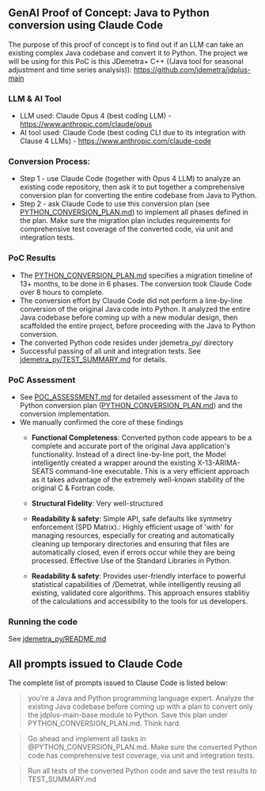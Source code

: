 ## GenAI Proof of Concept: Java to Python conversion using Claude Code
The purpose of this proof of concept is to find out if an LLM can take an existing complex Java codebase and convert it to Python. The project we will be using for this PoC is this JDemetra+ C++ ((Java tool for seasonal adjustment and time series analysis)): https://github.com/jdemetra/jdplus-main

### LLM & AI Tool
* LLM used: Claude Opus 4 (best coding LLM) - https://www.anthropic.com/claude/opus
* AI tool used: Claude Code (best coding CLI due to its integration with Clause 4 LLMs) - https://www.anthropic.com/claude-code

### Conversion Process: 
* Step 1 - use Claude Code (together with Opus 4 LLM) to analyze an existing code repository, then ask it to put together a comprehensive conversion plan for converting the entire codebase from Java to Python. 
* Step 2 - ask Claude Code to use this conversion plan (see [PYTHON_CONVERSION_PLAN.md](PYTHON_CONVERSION_PLAN.md)) to implement all phases defined in the plan. Make sure the migration plan includes requirements for comprehensive test coverage of the converted code, via unit and integration tests.

### PoC Results
* The [PYTHON_CONVERSION_PLAN.md](PYTHON_CONVERSION_PLAN.md) specifies a migration timeline of 13+ months, to be done in 6 phases. The conversion took Claude Code over 8 hours to complete. 
* The conversion effort by Claude Code did not perform a line-by-line conversion of the original Java code into Python. It analyzed the entire Java codebase before coming up with a new modular design, then scaffolded the entire project, before proceeding with the Java to Python conversion.
* The converted Python code resides under jdemetra_py/ directory
* Successful passing of all unit and integration tests. See [jdemetra_py/TEST_SUMMARY.md](jdemetra_py/TEST_SUMMARY.md) for details.

### PoC Assessment
* See [POC_ASSESSMENT.md](POC_ASSESSMENT.md) for detailed assessment of the Java to Python conversion plan ([PYTHON_CONVERSION_PLAN.md](PYTHON_CONVERSION_PLAN.md)) and the conversion implementation.
* We manually confirmed the core of these findings
    * **Functional Completeness**: Converted python code appears to be a complete and accurate port of the original Java application's functionality. Instead of a direct line-by-line port, the Model intelligently created a wrapper around the existing X-13-ARIMA-SEATS command-line executable. This is a very efficient approach as it takes advantage of the extremely well-known stability of the original C & Fortran code.

    * **Structural Fidelity**: Very well-structured

    * **Readability & safety**: Simple API, safe defaults like symmetry enforcement (SPD Matrix).: Highly efficient usage of 'with' for managing resources, especially for creating and automatically cleaning up temporary directories and ensuring that files are automatically closed, even if errors occur while they are being processed. 
    Effective Use of the Standard Libraries in Python.

    * **Readability & safety**: Provides user-friendly interface to powerful statistical capabilities of /Demetrat, while intelligently reusing all existing, validated core algorithms. This approach ensures stablitiy of the calculations and accessibility to the tools for us developers.


### Running the code
See [jdemetra_py/README.md](jdemetra_py/README.md)

## All prompts issued to Claude Code
The complete list of prompts issued to Clause Code is listed below:

> you're a Java and Python programming language expert. Analyze the existing Java codebase before coming up with a plan to convert only the jdplus-main-base module to Python. Save this plan under PYTHON_CONVERSION_PLAN.md. Think hard.

> Go ahead and implement all tasks in @PYTHON_CONVERSION_PLAN.md. Make sure the converted Python code has comprehensive test coverage, via unit and integration tests.

> Run all tests of the converted Python code and save the test results to TEST_SUMMARY.md
